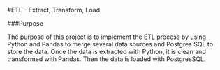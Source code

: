 #ETL - Extract, Transform, Load

###Purpose

The purpose of this project is to implement the ETL process by using Python and Pandas to merge several data sources and
Postgres SQL to store the data. Once the data is extracted with Python, it is clean and transformed with Pandas. Then the data is loaded
with PostgresSQL.
